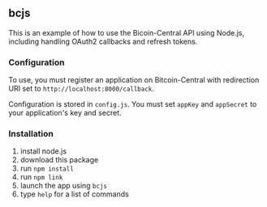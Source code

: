 ## bcjs

This is an example of how to use the Bicoin-Central API using Node.js, including handling OAuth2 callbacks and refresh tokens.

### Configuration

To use, you must register an application on Bitcoin-Central with redirection URI set to `http://localhost:8000/callback`.

Configuration is stored in `config.js`. You must set `appKey` and `appSecret` to your application's key and secret.

### Installation

1. install node.js
2. download this package
3. run `npm install`
4. run `npm link`
5. launch the app using `bcjs`
6. type `help` for a list of commands
